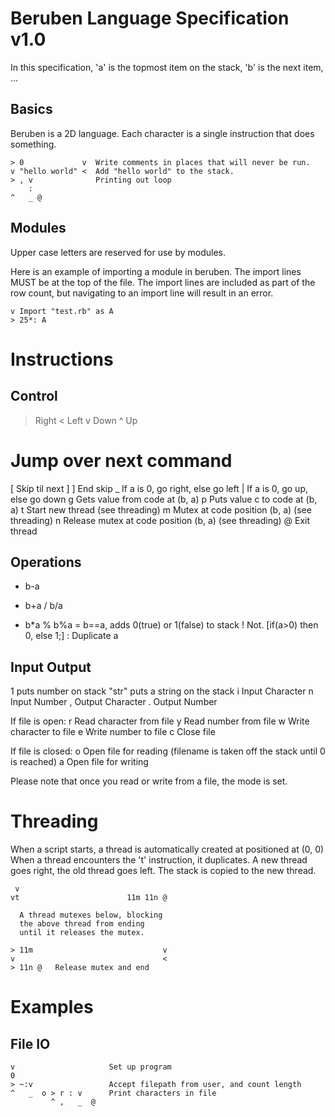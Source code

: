 Beruben Language Specification v1.0
===================================

In this specification, 'a' is the topmost item on the stack,
'b' is the next item, ...

Basics
------

Beruben is a 2D language.
Each character is a single instruction that does something.

```
> 0             v  Write comments in places that will never be run.
v "hello world" <  Add "hello world" to the stack.
> , v              Printing out loop
    :
^   _ @
```

Modules
-------

Upper case letters are reserved for use by modules.

Here is an example of importing a module in beruben.
The import lines MUST be at the top of the file.
The import lines are included as part of the row count,
but navigating to an import line will result in an error.

```
v Import "test.rb" as A
> 25*: A
```

Instructions
============

Control
-------
>	Right
<	Left
v	Down
^	Up
#	Jump over next command
[	Skip til next ]
]	End skip
_	If a is 0, go right, else go left
|	If a is 0, go up, else go down
g	Gets value from code at (b, a)
p	Puts value c to code at (b, a)
t	Start new thread (see threading)
m	Mutex at code position (b, a) (see threading)
n	Release mutex at code position (b, a) (see threading)
@	Exit thread

Operations
----------
-	b-a
+	b+a
/	b/a
*	b*a
%	b%a
=	b==a, adds 0(true) or 1(false) to stack
!	Not. [if(a>0) then 0, else 1;]
:	Duplicate a

Input Output
------------
1	puts number on stack
"str"	puts a string on the stack
i	Input Character
n	Input Number
, 	Output Character
. 	Output Number

If file is open:
r	Read character from file
y	Read number from file
w	Write character to file
e	Write number to file
c	Close file

If file is closed:
o	Open file for reading (filename is taken off the stack until 0 is reached)
a	Open file for writing

Please note that once you read or write from a file, the mode is set.

Threading
=========

When a script starts, a thread is automatically created at positioned at (0, 0)
When a thread encounters the 't' instruction, it duplicates. A new thread goes right,
the old thread goes left. The stack is copied to the new thread.

```
 v
vt                        11m 11n @

  A thread mutexes below, blocking
  the above thread from ending
  until it releases the mutex.

> 11m                             v
v                                 <
> 11n @   Release mutex and end
```

Examples
========

File IO
-------
```
v                     Set up program
0
> ~:v                 Accept filepath from user, and count length
^   _  o > r : v      Print characters in file
         ^ ,   _  @
```
             
